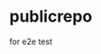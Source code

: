 # publicrepo
for e2e test
















































































































































































































































































































































































































































































































































































































































































































































































































































































































































































































































































